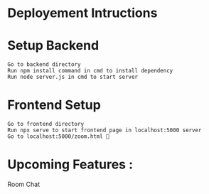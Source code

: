  # Deployement Intructions

 # Setup Backend

    Go to backend directory
    Run npm install command in cmd to install dependency
    Run node server.js in cmd to start server
    
  # Frontend Setup

    Go to frontend directory 
    Run npx serve to start frontend page in localhost:5000 server
    Go to localhost:5000/zoom.html 🚀
 
# Upcoming Features :

Room Chat
